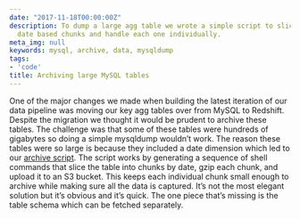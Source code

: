 ```yaml
---
date: "2017-11-18T00:00:00Z"
description: To dump a large agg table we wrote a simple script to slice into small
  date based chunks and handle each one individually.
meta_img: null
keywords: mysql, archive, data, mysqldump
tags:
- 'code'
title: Archiving large MySQL tables
---
```


One of the major changes we made when building the latest iteration of our data pipeline was moving our key agg tables over from MySQL to Redshift. Despite the migration we thought it would be prudent to archive these tables. The challenge was that some of these tables were hundreds of gigabytes so doing a simple mysqldump wouldn’t work. The reason these tables were so large is because they included a date dimension which led to our [archive script](https://github.com/dangoldin/python-tools/blob/master/archive_tables.py). The script works by generating a sequence of shell commands that slice the table into chunks by date, gzip each chunk, and upload it to an S3 bucket. This keeps each individual chunk small enough to archive while making sure all the data is captured. It’s not the most elegant solution but it’s obvious and it’s quick. The one piece that’s missing is the table schema which can be fetched separately.
